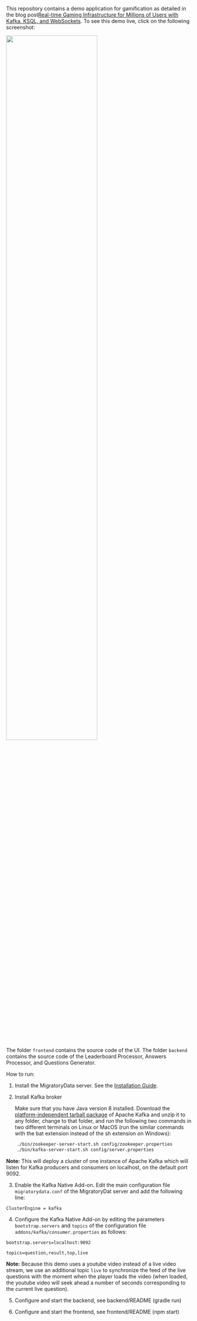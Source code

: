 This repository contains a demo application for gamification as detailed in the blog post[Real-time Gaming Infrastructure for Millions of Users with Kafka, KSQL, and WebSockets](https://www.confluent.io/blog/real-time-gaming-infrastructure-kafka-ksqldb-websockets/). To see this demo live, click on the following screenshot:

<a href="https://migratorydata.com/live-demo/realtime-gamification/" target="_blank"><img src="https://migratorydata.com/images/blog/2021/08/migratorydata-live-demo-gamfication.png" width="70%"/></a>


The folder `frontend` contains the source code of the UI. The folder `backend` contains the source code of the Leaderboard Processor, Answers Processor, and Questions Generator.

How to run:

1. Install the MigratoryData server. See the [Installation Guide](https://migratorydata.com/docs/migratorydata/installation/).

2. Install Kafka broker

    Make sure that you have Java version 8 installed. Download the [platform-independent tarball package](https://archive.apache.org/dist/kafka/2.6.0/kafka_2.12-2.6.0.tgz) of Apache Kafka and unzip it to any folder, change to that folder, and run the following two commands in two different terminals on Linux or MacOS (run the similar commands with the bat extension instead of the sh extension on Windows):
```bash
    ./bin/zookeeper-server-start.sh config/zookeeper.properties
    ./bin/kafka-server-start.sh config/server.properties
```

**Note:** This will deploy a cluster of one instance of Apache Kafka which will listen for Kafka producers and consumers on localhost, on the default port 9092.

3. Enable the Kafka Native Add-on. Edit the main configuration file `migratorydata.conf` of the MigratoryDat server and add the following line:

`ClusterEngine = kafka`

4. Configure the Kafka Native Add-on by editing the parameters `bootstrap.servers` and `topics` of the configuration file `addons/kafka/consumer.properties` as follows:

`bootstrap.servers=localhost:9092`

`topics=question,result,top,live`

**Note:** Because this demo uses a youtube video instead of a live video stream, we use an additional topic `live` to 
synchronize the feed of the live questions with the moment when the player loads the video (when loaded, the youtube video 
will seek ahead a number of seconds corresponding to the current live question).

5. Configure and start the backend, see backend/README (gradle run)

6. Configure and start the frontend, see frontend/README (npm start)
